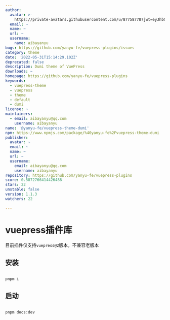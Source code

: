 ```yaml
---
author:
  avatar: >-
    https://private-avatars.githubusercontent.com/u/87758778?jwt=eyJhbGciOiJIUzI1NiIsInR5cCI6IkpXVCJ9.eyJpc3MiOiJnaXRodWIuY29tIiwiYXVkIjoicmF3LmdpdGh1YnVzZXJjb250ZW50LmNvbSIsImtleSI6ImtleTEiLCJleHAiOjE3MzQ2NzM0NDAsIm5iZiI6MTczNDY3MjI0MCwicGF0aCI6Ii91Lzg3NzU4Nzc4In0.6p9_4-pRcgKmOkW8liSyprtLYxFIiTk58zjSM33mKLU&v=4
  email: ~
  name: ~
  url: ~
  username:
    name: aibayanyu
bugs: https://github.com/yanyu-fe/vuepress-plugins/issues
category: theme
date: '2022-05-31T15:14:29.102Z'
deprecated: false
description: Dumi theme of VuePress
downloads: ~
homepage: https://github.com/yanyu-fe/vuepress-plugins
keywords:
  - vuepress-theme
  - vuepress
  - theme
  - default
  - dumi
license: ~
maintainers:
  - email: aibayanyu@qq.com
    username: aibayanyu
name: '@yanyu-fe/vuepress-theme-dumi'
npm: https://www.npmjs.com/package/%40yanyu-fe%2Fvuepress-theme-dumi
publisher:
  avatar: ~
  email: ~
  name: ~
  url: ~
  username:
    email: aibayanyu@qq.com
    username: aibayanyu
repository: https://github.com/yanyu-fe/vuepress-plugins
score: 0.5872766414426488
stars: 22
unstable: false
version: 1.1.3
watchers: 22

---
```


# vuepress插件库

目前插件仅支持`vuepress@2`版本，不兼容老版本

## 安装

```shell

pnpm i

```

## 启动

```shell

pnpm docs:dev

```

